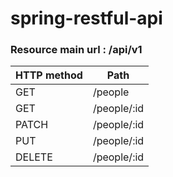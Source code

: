 # spring-restful-api

### Resource main url : /api/v1

| HTTP method | Path        |
| ----------- | ------------|
| GET         | /people     |
| GET         | /people/:id |      |
| PATCH       | /people/:id |
| PUT         | /people/:id |
| DELETE      | /people/:id |
